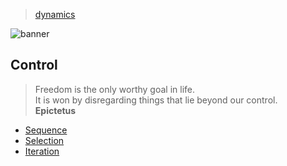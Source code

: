 > [dynamics](../)

![banner](/go/photos/banner.png)

## Control

> Freedom is the only worthy goal in life.  
> It is won by disregarding things that lie beyond our control.  
> **Epictetus**

* [Sequence](sequence)
* [Selection](selection)
* [Iteration](iteration)
 
